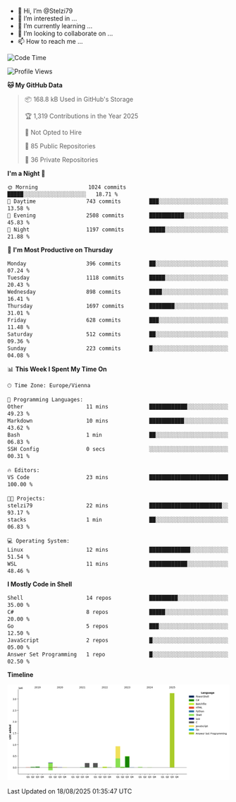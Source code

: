 - 👋 Hi, I’m @Stelzi79
- 👀 I’m interested in ...
- 🌱 I’m currently learning ...
- 💞️ I’m looking to collaborate on ...
- 📫 How to reach me ...

<!--START_SECTION:waka-->
![Code Time](http://img.shields.io/badge/Code%20Time-1%2C143%20hrs%2022%20mins-blue)

![Profile Views](http://img.shields.io/badge/Profile%20Views-0-blue)

**🐱 My GitHub Data** 

> 📦 168.8 kB Used in GitHub's Storage 
 > 
> 🏆 1,319 Contributions in the Year 2025
 > 
> 🚫 Not Opted to Hire
 > 
> 📜 85 Public Repositories 
 > 
> 🔑 36 Private Repositories 
 > 
**I'm a Night 🦉** 

```text
🌞 Morning                1024 commits        █████░░░░░░░░░░░░░░░░░░░░   18.71 % 
🌆 Daytime                743 commits         ███░░░░░░░░░░░░░░░░░░░░░░   13.58 % 
🌃 Evening                2508 commits        ███████████░░░░░░░░░░░░░░   45.83 % 
🌙 Night                  1197 commits        █████░░░░░░░░░░░░░░░░░░░░   21.88 % 
```
📅 **I'm Most Productive on Thursday** 

```text
Monday                   396 commits         ██░░░░░░░░░░░░░░░░░░░░░░░   07.24 % 
Tuesday                  1118 commits        █████░░░░░░░░░░░░░░░░░░░░   20.43 % 
Wednesday                898 commits         ████░░░░░░░░░░░░░░░░░░░░░   16.41 % 
Thursday                 1697 commits        ████████░░░░░░░░░░░░░░░░░   31.01 % 
Friday                   628 commits         ███░░░░░░░░░░░░░░░░░░░░░░   11.48 % 
Saturday                 512 commits         ██░░░░░░░░░░░░░░░░░░░░░░░   09.36 % 
Sunday                   223 commits         █░░░░░░░░░░░░░░░░░░░░░░░░   04.08 % 
```


📊 **This Week I Spent My Time On** 

```text
🕑︎ Time Zone: Europe/Vienna

💬 Programming Languages: 
Other                    11 mins             ████████████░░░░░░░░░░░░░   49.23 % 
Markdown                 10 mins             ███████████░░░░░░░░░░░░░░   43.62 % 
Bash                     1 min               ██░░░░░░░░░░░░░░░░░░░░░░░   06.83 % 
SSH Config               0 secs              ░░░░░░░░░░░░░░░░░░░░░░░░░   00.31 % 

🔥 Editors: 
VS Code                  23 mins             █████████████████████████   100.00 % 

🐱‍💻 Projects: 
stelzi79                 22 mins             ███████████████████████░░   93.17 % 
stacks                   1 min               ██░░░░░░░░░░░░░░░░░░░░░░░   06.83 % 

💻 Operating System: 
Linux                    12 mins             █████████████░░░░░░░░░░░░   51.54 % 
WSL                      11 mins             ████████████░░░░░░░░░░░░░   48.46 % 
```

**I Mostly Code in Shell** 

```text
Shell                    14 repos            █████████░░░░░░░░░░░░░░░░   35.00 % 
C#                       8 repos             █████░░░░░░░░░░░░░░░░░░░░   20.00 % 
Go                       5 repos             ███░░░░░░░░░░░░░░░░░░░░░░   12.50 % 
JavaScript               2 repos             █░░░░░░░░░░░░░░░░░░░░░░░░   05.00 % 
Answer Set Programming   1 repo              █░░░░░░░░░░░░░░░░░░░░░░░░   02.50 % 
```



**Timeline**

![Lines of Code chart](https://raw.githubusercontent.com/Stelzi79/Stelzi79/main/assets/bar_graph.png)


 Last Updated on 18/08/2025 01:35:47 UTC
<!--END_SECTION:waka-->

<!---
Stelzi79/Stelzi79 is a ✨ special ✨ repository because its `README.md` (this file) appears on your GitHub profile.
You can click the Preview link to take a look at your changes.
--->
